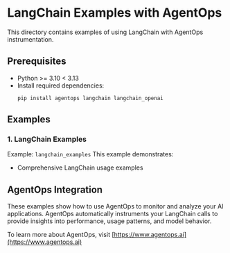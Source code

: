 # LangChain Examples with AgentOps

This directory contains examples of using LangChain with AgentOps instrumentation.

## Prerequisites

- Python >= 3.10 < 3.13
- Install required dependencies:
  ```
  pip install agentops langchain langchain_openai
  ```

## Examples

### 1. LangChain Examples

Example: `langchain_examples`
This example demonstrates:
- Comprehensive LangChain usage examples

## AgentOps Integration

These examples show how to use AgentOps to monitor and analyze your AI applications. AgentOps automatically instruments your LangChain calls to provide insights into performance, usage patterns, and model behavior.

To learn more about AgentOps, visit [https://www.agentops.ai](https://www.agentops.ai)
